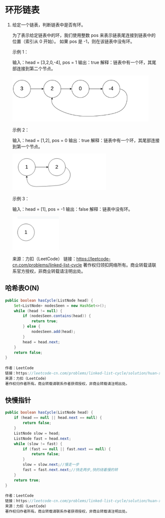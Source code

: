 # 环形链表

1. 给定一个链表，判断链表中是否有环。

   为了表示给定链表中的环，我们使用整数 pos 来表示链表尾连接到链表中的位置（索引从 0 开始）。 如果 pos 是 -1，则在该链表中没有环。

    

   示例 1：

   输入：head = [3,2,0,-4], pos = 1
   输出：true
   解释：链表中有一个环，其尾部连接到第二个节点。

   ![image-20200614175935946](image/image-20200614175935946.png)


   示例 2：

   输入：head = [1,2], pos = 0
   输出：true
   解释：链表中有一个环，其尾部连接到第一个节点。

   ![image-20200614175946854](image/image-20200614175946854.png)


   示例 3：

   输入：head = [1], pos = -1
   输出：false
   解释：链表中没有环。

   ![image-20200614175957198](image/image-20200614175957198.png)

   来源：力扣（LeetCode）
   链接：https://leetcode-cn.com/problems/linked-list-cycle
   著作权归领扣网络所有。商业转载请联系官方授权，非商业转载请注明出处。



## 哈希表O(N)



```java
public boolean hasCycle(ListNode head) {
    Set<ListNode> nodesSeen = new HashSet<>();
    while (head != null) {
        if (nodesSeen.contains(head)) {
            return true;
        } else {
            nodesSeen.add(head);
        }
        head = head.next;
    }
    return false;
}

作者：LeetCode
链接：https://leetcode-cn.com/problems/linked-list-cycle/solution/huan-xing-lian-biao-by-leetcode/
来源：力扣（LeetCode）
著作权归作者所有。商业转载请联系作者获得授权，非商业转载请注明出处。
```



## 快慢指针

```java
public boolean hasCycle(ListNode head) {
    if (head == null || head.next == null) {
        return false;
    }
    ListNode slow = head;
    ListNode fast = head.next;
    while (slow != fast) {
        if (fast == null || fast.next == null) {
            return false;
        }
        slow = slow.next;//慢走一步
        fast = fast.next.next;//快走两步,快的绕着慢的转
    }
    return true;
}

作者：LeetCode
链接：https://leetcode-cn.com/problems/linked-list-cycle/solution/huan-xing-lian-biao-by-leetcode/
来源：力扣（LeetCode）
著作权归作者所有。商业转载请联系作者获得授权，非商业转载请注明出处。
```





